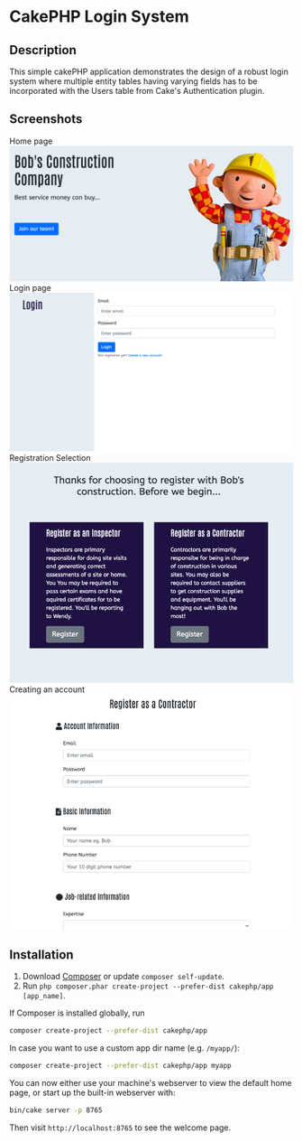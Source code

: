 


# CakePHP Login System

## Description
This simple cakePHP application demonstrates the design of a robust login system where multiple entity tables having varying fields has to be incorporated with the Users table 
from Cake's Authentication plugin.

## Screenshots
Home page
![Start page](/webroot/img/screens/homepage.png)
Login page
![Friends view](/webroot/img/screens/login.png)
Registration Selection
![Friends view](/webroot/img/screens/registration.png)
Creating an account
![Friends view](/webroot/img/screens/registration-2.png)

## Installation

1. Download [Composer](https://getcomposer.org/doc/00-intro.md) or update `composer self-update`.
2. Run `php composer.phar create-project --prefer-dist cakephp/app [app_name]`.

If Composer is installed globally, run

```bash
composer create-project --prefer-dist cakephp/app
```

In case you want to use a custom app dir name (e.g. `/myapp/`):

```bash
composer create-project --prefer-dist cakephp/app myapp
```

You can now either use your machine's webserver to view the default home page, or start
up the built-in webserver with:

```bash
bin/cake server -p 8765
```

Then visit `http://localhost:8765` to see the welcome page.

